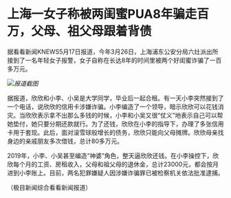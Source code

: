 # 上海一女子称被两闺蜜PUA8年骗走百万，父母、祖父母跟着背债

据看看新闻KNEWS5月17日报道，今年3月26日，上海浦东公安分局六灶派出所接到了一名年轻女子报警，女子自称在长达8年的时间里被两个好闺蜜诈骗了一百多万元。

![](https://inews.gtimg.com/om_bt/Op2PfJLb9k3rf7BUms8DmZfGv2Jc5oU7-uMWOzjrdTgRAAA/1000)_报道截图_

据报道，欣欣和小李、小吴是大学同学，毕业后一起合租。有一天小李突然接到了一个电话，说欣欣的信用卡涉嫌诈骗。小李编造了一个领导，暗示欣欣可以花钱消灾。当欣欣表示拿不出那么多钱的时候，小李和小吴又很“仗义”地表示自己可以帮她垫付，她只要分期还款就行。为了还钱，欣欣在小李的指导下，办理了多张信用卡用于套现。此后，面对滚雪球般增长的债务，欣欣只能向父母摊牌。欣欣母亲找身边的亲戚朋友多次借钱，总计80多万元。

2019年，小李、小吴甚至编造“神婆”角色，整天逼欣欣还钱。在小李操控下，欣欣每个月的工资、房租收入，父母和祖父母的退休金，总计23000元，都会按月进到小李账上。目前，两名犯罪嫌疑人因涉嫌诈骗罪已被检察机关依法批准逮捕。

（极目新闻综合看看新闻报道）

